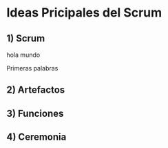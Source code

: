# Ideas Pricipales del Scrum

## 1) Scrum

hola mundo

Primeras palabras

## 2) Artefactos

## 3) Funciones

## 4) Ceremonia

